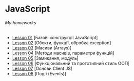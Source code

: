 # JavaScript
<h6>My homeworks</h6>
<ul>
    <li>
        <a href="https://github.com/olegnakhod/JavaScriptForJavaDev/tree/Homework/Lesson-01">Lesson 01</a> [Базові конструкції JavaScript]</li>
    <li>
        <a href="https://github.com/olegnakhod/JavaScriptForJavaDev/tree/Homework/Lesson-02">Lesson 02</a> [Обєкти, функції, обробка exception]</li>
    <li>
        <a href="https://github.com/olegnakhod/JavaScriptForJavaDev/tree/Homework/Lesson-03">Lesson 03</a> [Масиви (Arrays)]</li>   
    <li>
        <a href="https://github.com/olegnakhod/JavaScriptForJavaDev/tree/Homework/Lesson-04">Lesson 04</a> [Методи масивів, параметри функцій]</li>   
     <li>
        <a href="https://github.com/olegnakhod/JavaScriptForJavaDev/tree/Homework/Lesson-05">Lesson 05</a> [Замикання, модуль]</li>
    <li>
        <a href="https://github.com/olegnakhod/JavaScriptForJavaDev/tree/Homework/Lesson-06">Lesson 06</a> [Функціональний та прототипний стиль ООП]</li> 
     <li>
        <a href="https://github.com/olegnakhod/JavaScriptForJavaDev/tree/lesson-07/Lesson-07">Lesson 07</a> [Основи Client JS]</li>
         <li>
        <a href="https://github.com/olegnakhod/JavaScriptForJavaDev/tree/lesson-08/Lesson-08">Lesson 08</a> [Події (Events)]</li>
</ul>
